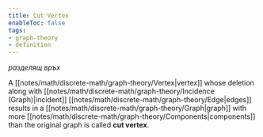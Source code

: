 ```yaml
---
title: Cut Vertex
enableToc: false
tags:
- graph-theory
- definition
---
```

*разделящ връх*

A [[notes/math/discrete-math/graph-theory/Vertex|vertex]] whose deletion along with [[notes/math/discrete-math/graph-theory/Incidence (Graph)|incident]] [[notes/math/discrete-math/graph-theory/Edge|edges]] results in a [[notes/math/discrete-math/graph-theory/Graph|graph]] with more [[notes/math/discrete-math/graph-theory/Components|components]] than the original graph is called **cut vertex**.
